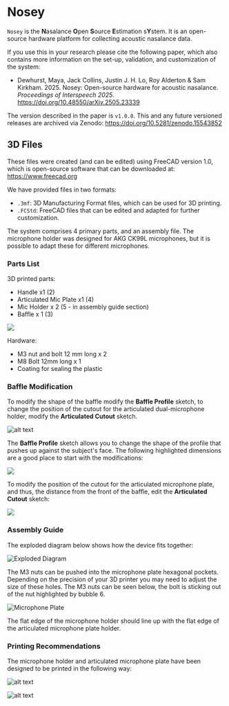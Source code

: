 # Nosey

`Nosey` is the **N**asalance **O**pen **S**ource **E**stimation s**Y**stem. It is an open-source hardware platform for collecting acoustic nasalance data.

If you use this in your research please cite the following paper, which also contains more information on the set-up, validation, and customization of the system:

* Dewhurst, Maya, Jack Collins, Justin J. H. Lo, Roy Alderton & Sam Kirkham. 2025. Nosey: Open-source hardware for acoustic nasalance. *Proceedings of Interspeech 2025*. https://doi.org/10.48550/arXiv.2505.23339

The version described in the paper is `v1.0.0`. This and any future versioned releases are archived via Zenodo: https://doi.org/10.5281/zenodo.15543852


## 3D Files

These files were created (and can be edited) using FreeCAD version 1.0, which is open-source software that can be downloaded at: https://www.freecad.org

We have provided files in two formats:

- `.3mf`: 3D Manufacturing Format files, which can be used for 3D printing.
- `.FCStd`: FreeCAD files that can be edited and adapted for further customization.

The system comprises 4 primary parts, and an assembly file. The microphone holder was designed for AKG CK99L microphones, but it is possible to adapt these for different microphones.


### Parts List

3D printed parts:

- Handle x1 (2)
- Articulated Mic Plate x1 (4)
- Mic Holder x 2 (5 - in assembly guide section)
- Baffle x 1 (3)

![](figs/assembly.png)

Hardware:

- M3 nut and bolt 12 mm long x 2
- M8 Bolt 12mm long x 1 
- Coating for sealing the plastic


### Baffle Modification

To modify the shape of the baffle modify the **Baffle Profile** sketch, to change the position of the cutout for the articulated dual-microphone holder, modify the **Articulated Cutout** sketch.

![alt text](figs/sketch_tree.png)

The **Baffle Profile** sketch allows you to change the shape of the profile that pushes up against the subject's face. The following highlighted dimensions are a good place to start with the modifications:

![](figs/baffle_edit.png)

To modify the position of the cutout for the articulated microphone plate, and thus, the distance from the front of the baffle, edit the **Articulated Cutout** sketch:

![](figs/cutout.png)


### Assembly Guide

The exploded diagram below shows how the device fits together:

![Exploded Diagram](figs/exploded.png)

The M3 nuts can be pushed into the microphone plate hexagonal pockets. Depending on the precision of your 3D printer you may need to adjust the size of these holes. The M3 nuts can be seen below, the bolt is sticking out of the nut highlighted by bubble 6.

![Microphone Plate](figs/mic.png)

The flat edge of the microphone holder should line up with the flat edge of the articulated microphone plate holder.


### Printing Recommendations

The microphone holder and articulated microphone plate have been designed to be printed in the following way:

![alt text](figs/articulate_print.png)

![alt text](figs/mic_holder_print.png)